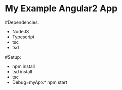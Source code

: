 # My Example Angular2 App

#Dependencies:
* NodeJS
* Typescript
* tsc
* tsd

#Setup:
* npm install
* tsd install
* tsc
* Debug=myApp:* npm start
